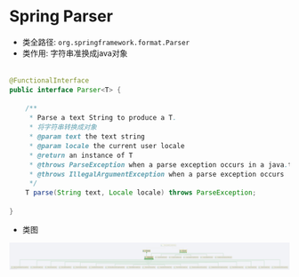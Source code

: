 # Spring Parser

- 类全路径: `org.springframework.format.Parser`
- 类作用: 字符串准换成java对象

```java

@FunctionalInterface
public interface Parser<T> {

	/**
	 * Parse a text String to produce a T.
	 * 将字符串转换成对象
	 * @param text the text string
	 * @param locale the current user locale
	 * @return an instance of T
	 * @throws ParseException when a parse exception occurs in a java.text parsing library
	 * @throws IllegalArgumentException when a parse exception occurs
	 */
	T parse(String text, Locale locale) throws ParseException;

}
```

- 类图

![Parser](./images/Parser.png)